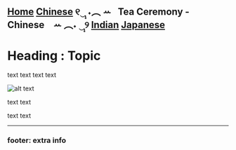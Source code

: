 [Home](README.md)  [Chinese](tea-ceremony.md) ୧‿̩͙ ˖︵ ꕀ⠀Tea Ceremony - Chinese⠀ ꕀ ︵˖ ‿̩͙୨ [Indian](indian/tea-ceremony.md)  [Japanese](japanese/tea-ceremony.md)
---- 

# Heading : Topic
text text
text text


![alt text](url)

text text

text text

---- 

### footer: extra info


